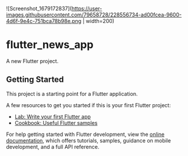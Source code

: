 ![Screenshot_1679172837](https://user-images.githubusercontent.com/79658728/228556734-ad00fcea-9600-4d6f-9e4c-751bca78b98e.png | width=200)

# flutter_news_app

A new Flutter project.

## Getting Started

This project is a starting point for a Flutter application.

A few resources to get you started if this is your first Flutter project:

- [Lab: Write your first Flutter app](https://docs.flutter.dev/get-started/codelab)
- [Cookbook: Useful Flutter samples](https://docs.flutter.dev/cookbook)

For help getting started with Flutter development, view the
[online documentation](https://docs.flutter.dev/), which offers tutorials,
samples, guidance on mobile development, and a full API reference.
